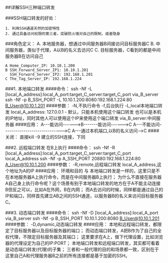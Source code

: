 ##详解SSH三种端口转发

###SSH端口转发的好处：

    1. 利用SSH通道天然的加密特性
    2. 通过具备访问权限的第三者，突破防火墙对自己的限制，或者隐身

###角色定义：
    A. 本地服务器，想通过中间服务器B间接访问目标服务器C
    B. 中间服务器，类似于代理，A以B的名义去访问C
    C. 目标服务器，C看到的都是中间服务器B在访问自己

    A Home_Computer_IP: 10.10.1.200
    B SSH_Forward_Server_IP1: 10.10.1.201
      SSH_Forward_Server_IP2: 192.168.1.201
    C The_Tag_Server_IP: 192.168.1.224

###1. 本地端口转发
####命令：
    ssh -Nf -L [local_A_address]:local_A_port:target_C_server:target_C_port via_B_server
    ssh -Nf -p B_SSH_PORT -L 10.10.1.200:8080:192.168.1.224:80 B_User@10.10.1.201
####参数：
    -N,不执行命令
    -f,后台执行
    -L,local本地端口转发
    local_A_address:
        127.0.0.1 - 默认，只能本机使用这个端口转发
        也可以是本机的IP地址，同时其他人可以使用这个IP来使用这个端口转发
    via_B_server:中间服务器
####应用：
    A---能访问------>B-------能访问------>C
    A---不能访问----------------------------->C
    A---通过本机端口,以B的名义访问-->C
####关闭：
    直接kill -9 建立的SSH连接，下同

###2. 远程端口转发 在B上执行
####命令：
    ssh -Nf -R [local_A_address]:local_A_port:target_C_server:target_C_port local_A_address
    ssh -Nf -p A_SSH_PORT 20880:192.168.1.224:80 A_User@10.10.1.200
####参数：
    -R,remote,远程端口转发
    local_A_address,这个地址为A的IP
####应用：
    环境和目的 与 本地端口转发是一样的，这里只是不在本地服务器A上执行命令，而是在中间服务器B上执行；
    为什么不直接在服务器A自己身上执行命令呢？这个场景有别于本地端口转发的地方在于A不能主动连接B但反之可以，比如A在外网，B在内网；
    而A去访问的时候，同样都是通过自己的IP和端口，同样首先建立AB之间的SSH通道，以服务器B的名义来访问目标服务器C。

###3. 动态端口转发
####命令：
    ssh -Nf -D [local_A_address]:local_A_port via_B_server
    ssh -Nf -p B_SSH_PORT 10.10.1.200:8080 B_User@10.10.1.201
####参数：
    -D,dynamic,动态端口转发
####应用：
    本地和远程端口转发，都限定了目标服务器以及目标服务器的端口；
    而动态端口转发，A把B作为了自己的全权代理，不限定目标服务器及其端口；
    这里要求在A上，做下代理设置，比如浏览器的代理设定为自己的IP:PORT；
    本地端口转发和远程端口转发，其实都可看着是动态端口转发(代理)的子集；
    三者和一般代理的目的和场景都一致，区别在于这里自己A和代理服务器B之前的所有连接都是基于加密的SSH。
